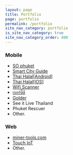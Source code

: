 ```yaml
---
layout: page
title: Portfolio
page: portfolio
permalink: /portfolio
site_nav_category: portfolio
is_site_nav_category: true
site_nav_category_order: 400
---
```


### Mobile

- [SO phuket](https://play.google.com/store/apps/details?id=com.touchtechnologies.smarttouristcard)
- [Smart City Guide](https://play.google.com/store/apps/details?id=com.touchtechnologies.smartcityguide)
- [Thai Halal[Android]](https://play.google.com/store/apps/details?id=th.or.nfi.thaihalal&hl=en_US)
- [Thai Halal[IOS]](https://itunes.apple.com/th/app/thai-halal/id1364001892?mt=8)
- [Wifi Scanner](https://play.google.com/store/apps/details?id=com.prongbang.wifi.scanner)
- [เบอร์ดี๊ดี](https://play.google.com/store/apps/details?id=com.prongbang.berdd)
- [Golder](https://play.google.com/store/apps/details?id=com.prongbang.golder)
- See it Live Thailand
- Phuket Rescuer
- Other.

### Web

- [miner-tools.com](https://miner-tools.com)
- [Touch IoT](https://touch-iot.herokuapp.com)
- Other.